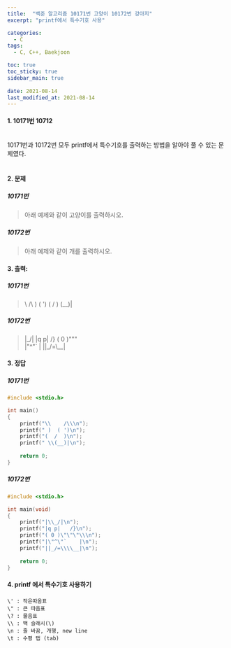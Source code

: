 ```yaml
---
title:  "백준 알고리즘 10171번 고양이 10172번 강아지"
excerpt: "printf에서 특수기호 사용"

categories:
  - C
tags:
  - C, C++, Baekjoon

toc: true
toc_sticky: true
sidebar_main: true
 
date: 2021-08-14
last_modified_at: 2021-08-14
---
```


#### 1. 10171번 10712
<br>10171번과 10172번 모두 printf에서 특수기호를 출력하는 방법을 알아야 풀 수 있는 문제였다.
<br><br> 

#### 2. 문제 

##### 10171번
>아래 예제와 같이 고양이를 출력하시오.


##### 10172번
 >아래 예제와 같이 개를 출력하시오.

#### 3. 출력: 

##### 10171번

>\    /\ 
 )  ( ') 
(  /  ) 
 \(__)| 

##### 10172번

> |\_/|
|q p|   /}
( 0 )"""\
|"^"`    |
||_/=\\__|

#### 3. 정답

##### 10171번
```C
#include <stdio.h>

int main() 
{
	printf("\\    /\\\n");
	printf(" )  ( ')\n");
	printf("(  /  )\n");
	printf(" \\(__)|\n");
	
	return 0;
}
```

##### 10172번

```c
#include <stdio.h>

int main(void) 
{
	printf("|\\_/|\n");
	printf("|q p|   /}\n");
	printf("( 0 )\"\"\"\\\n");
	printf("|\"^\"`    |\n");
	printf("||_/=\\\\__|\n");
	
	return 0;
}
```

#### 4. printf 에서 특수기호 사용하기

```
\' : 작은따옴표
\" : 큰 따옴표
\? : 물음표
\\ : 백 슬래시(\)
\n : 줄 바꿈, 개행, new line
\t : 수평 탭 (tab)
```